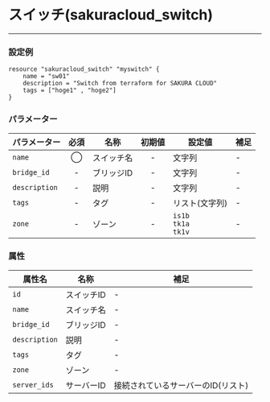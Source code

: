 # スイッチ(sakuracloud_switch)

---

### 設定例

```hcl
resource "sakuracloud_switch" "myswitch" {
    name = "sw01"
    description = "Switch from terraform for SAKURA CLOUD"
    tags = ["hoge1" , "hoge2"]
}
```

### パラメーター

|パラメーター         |必須  |名称                |初期値     |設定値                    |補足                                          |
|-------------------|:---:|--------------------|:--------:|------------------------|----------------------------------------------|
| `name`            | ◯   | スイッチ名           | -        | 文字列                  | - |
| `bridge_id`       | -   | ブリッジID  | - | 文字列 | - |
| `description`     | -   | 説明  | - | 文字列 | - |
| `tags`            | -   | タグ | - | リスト(文字列) | - |
| `zone`            | -   | ゾーン | - | `is1b`<br />`tk1a`<br />`tk1v` | - |

### 属性

|属性名                | 名称                    | 補足                                        |
|---------------------|------------------------|--------------------------------------------|
| `id`                | スイッチID               | -                                          |
| `name`              | スイッチ名               | -                                          |
| `bridge_id`         | ブリッジID               | -                                          |
| `description`       | 説明                    | -                                          |
| `tags`              | タグ                    | -                                          |
| `zone`              | ゾーン                  | -                                          |
| `server_ids`         | サーバーID               | 接続されているサーバーのID(リスト)             |

